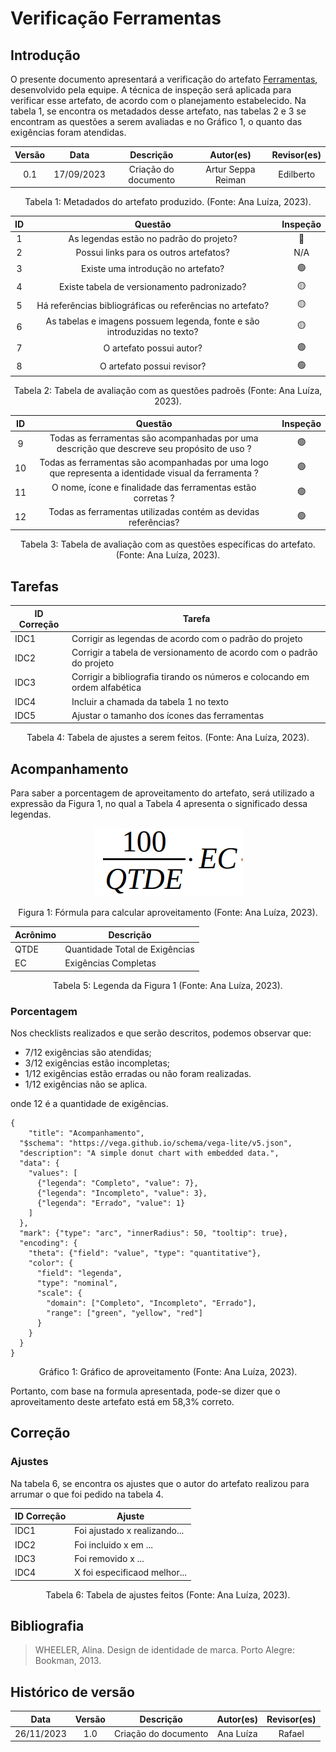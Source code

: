 # Verificação Ferramentas

## Introdução

O presente documento apresentará a verificação do artefato [Ferramentas](https://requisitos-de-software.github.io/2023.2-LibreOffice/planejamento/ferramentas/), desenvolvido pela equipe. A técnica de inspeção será aplicada para verificar esse artefato, de acordo com o planejamento estabelecido. Na tabela 1, se encontra os metadados desse artefato, nas tabelas 2 e 3 se encontram as questões a serem avaliadas e no Gráfico 1, o quanto das exigências foram atendidas.

<center>

| Versão | Data | Descrição |  Autor(es) | Revisor(es) | 
| :----: | :---: | :------: | :--------: | :---------: |
| 0.1  | 17/09/2023 | Criação do documento | Artur Seppa Reiman | Edilberto |

<div style="text-align: center">
<p> Tabela 1: Metadados do artefato produzido. (Fonte: Ana Luíza, 2023). </p>
</div>

</center>

<center>

| ID |                                 Questão                                 | Inspeção |
| :-: | :--------------------------------------------------------------------: | :------: |
| 1 |                 As legendas estão no padrão do projeto?                  |    🔴    |
| 2 |                  Possui links para os outros artefatos?                  |    N/A   |
| 3 |                   Existe uma introdução no artefato?                     |    🟢    |
| 4 |                Existe tabela de versionamento padronizado?               |    🟡    |
| 5 |      Há referências bibliográficas ou referências no artefato?           |    🟡    |
| 6 | As tabelas e imagens possuem legenda, fonte e são introduzidas no texto? |    🟡    |
| 7 |                         O artefato possui autor?                         |    🟢    |
| 8 |                        O artefato possui revisor?                        |    🟢    |

<div style="text-align: center">
<p> Tabela 2: Tabela de avaliação com as questões padroẽs (Fonte: Ana Luíza, 2023). </p>
</div>

</center>

<center>

|  ID   |                                      Questão                              | Inspeção |
| :---: | :-----------------------------------------------------------------------: | :------: |
|   9   | Todas as ferramentas são acompanhadas por uma descrição que descreve seu propósito de uso ? |  🟢 |
|   10   | Todas as ferramentas são acompanhadas por uma logo que representa a identidade visual da ferramenta ? |    🟢     |
|   11   |            O nome, ícone e finalidade das ferramentas estão corretas ?      |    🟢     |
|   12   |      Todas as ferramentas utilizadas contém as devidas referências?       |    🟢     |

</center>

<div style="text-align: center">
<p> Tabela 3: Tabela de avaliação com as questões específicas do artefato. (Fonte: Ana Luíza, 2023). </p>
</div>

## Tarefas

<center>

| ID Correção | Tarefa         |
| ------------- | -------------- |
| IDC1          | Corrigir as legendas de acordo com o padrão do projeto  |
| IDC2          | Corrigir a tabela de versionamento de acordo com o padrão do projeto  |
| IDC3          | Corrigir a bibliografia tirando os números e colocando em ordem alfabética |
| IDC4          | Incluir a chamada da tabela 1 no texto |
| IDC5          | Ajustar o tamanho dos ícones das ferramentas |

</center>
<div style="text-align: center">
<p> Tabela 4: Tabela de ajustes a serem feitos. (Fonte: Ana Luíza, 2023). </p>
</div>

## Acompanhamento

Para saber a porcentagem de aproveitamento do artefato, será utilizado a expressão da Figura 1, no qual a Tabela 4 apresenta o significado dessa legendas.

<div style="text-align: center">
<img src="../../../../images/formulaCalculoAproveitamento.png"  alt="legenda da fórmula da figura 1"/>

<p> Figura 1: Fórmula para calcular aproveitamento (Fonte: Ana Luíza, 2023). </p>
</div>

<center>

| Acrônimo  | Descrição                      |
| --------- | ------------------------------ |
| QTDE      | Quantidade Total de Exigências |
| EC        | Exigências Completas           |

<div style="text-align: center">
<p> Tabela 5: Legenda da Figura 1 (Fonte: Ana Luíza, 2023). </p>
</div>

</center>

### Porcentagem

Nos checklists realizados e que serão descritos, podemos observar que:

- 7/12 exigências são atendidas;
- 3/12 exigências estão incompletas;
- 1/12 exigências estão erradas ou não foram realizadas.
- 1/12 exigências não se aplica.

onde 12 é a quantidade de exigências.

```vegalite
{
    "title": "Acompanhamento",
  "$schema": "https://vega.github.io/schema/vega-lite/v5.json",
  "description": "A simple donut chart with embedded data.",
  "data": {
    "values": [
      {"legenda": "Completo", "value": 7},
      {"legenda": "Incompleto", "value": 3},
      {"legenda": "Errado", "value": 1}
    ]
  },
  "mark": {"type": "arc", "innerRadius": 50, "tooltip": true},
  "encoding": {
    "theta": {"field": "value", "type": "quantitative"},
    "color": {
      "field": "legenda",
      "type": "nominal",
      "scale": {
        "domain": ["Completo", "Incompleto", "Errado"],
        "range": ["green", "yellow", "red"]
      }
    }
  }
}
```

<div style="text-align: center">
<p> Gráfico 1: Gráfico de aproveitamento (Fonte: Ana Luíza, 2023). </p>
</div>

Portanto, com base na formula apresentada, pode-se dizer que o aproveitamento deste artefato está em 58,3% correto.

## Correção 

### Ajustes

Na tabela 6, se encontra os ajustes que o autor do artefato realizou para arrumar o que foi pedido na tabela 4.

| ID Correção | Ajuste                       |
| ------------- | ---------------------------- |
| IDC1          | Foi ajustado x realizando... |
| IDC2          | Foi incluido x em ...        |
| IDC3          | Foi removido x ...           |
| IDC4          | X foi especificaod melhor... |

<div style="text-align: center">
<p> Tabela 6: Tabela de ajustes feitos (Fonte: Ana Luíza, 2023). </p>
</div>

</center>


## Bibliografia

> WHEELER, Alina. Design de identidade de marca. Porto Alegre: Bookman, 2013.

## Histórico de versão

|    Data    | Versão |      Descrição       | Autor(es) | Revisor(es) |
| :--------: | :----: | :------------------: | :-------: | :---------: |
| 26/11/2023 |  1.0   | Criação do documento | Ana Luíza |   Rafael    |

